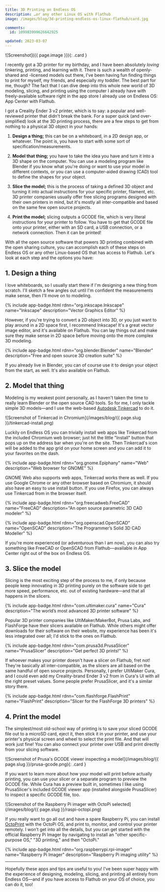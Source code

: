 ```yaml
---
title: 3D Printing on Endless OS
description: …or any other Linux OS with Flathub
image: /images/blog/3d-printing-endless-os-linux-flathub/card.jpg

comments:
  id: 109983999626642925

updated: 2023-03-07
---
```


![Screenshot]({{ page.image }}){: .card }

I recently got a 3D printer for my birthday, and I have been absolutely _loving_
tinkering, printing, and learning with it. There is such a wealth of openly-shared 
and -licensed models out there, I've been having fun finding things to print for
myself, my friends, and especially my toddler. The best part for me, though? The
fact that I can dive deep into this whole new world of 3D modeling, slicing, and
printing using the computer I already have with freely-available software right
in the app store I already use on Endless OS: App Center with Flathub.

I got a Creality Ender 3 v2 printer, which is to say: a popular and well-reviewed
printer that didn't break the bank. For a super quick (and over-simplified) look
at the 3D printing process, there are a few steps to get from nothing to a
physical 3D object in your hands:

1. **Design a thing;** this can be on a whiteboard, in a 2D design app, or whatever.
   The point is, you have to start with some sort of specification/measurements.
   
2. **Model that thing;** you have to take the idea you have and turn it into a 3D
   shape on the computer. You can use a modeling program like Blender if you
   know what you're doing or want to use your model in different contexts, or 
   you can use a computer-aided drawing (CAD) tool to define the shapes for your
   object.
   
3. **Slice the model;** this is the process of taking a defined 3D object and
   turning it into actual instructions for your specific printer, filament, etc.
   3D printer companies usually offer free slicing programs designed with their
   own printers in mind, but it's mostly all inter-compatible and based on the
   same few open source projects.
   
4. **Print the model;** slicing outputs a GCODE file, which is very literal instructions
   for your printer to follow. You have to get that GCODE file onto your printer,
   either with an SD card, a USB connection, or a network connection. Then it can
   be printed!
   
With all the open source software that powers 3D printing combined with the open
sharing culture, you can accomplish each of these steps on Endless OS or any other
Linux-based OS that has access to Flathub. Let's look at each step and the options
you have:

## 1. Design a thing

I love whiteboards, so I usually start there if I'm designing a new thing from
scratch. I'll sketch a few angles out until I'm confident the measurements make
sense, then I'll move on to modeling.

{% include app-badge.html 
  rdnn="org.inkscape.Inkscape"
  name="Inkscape"
  description="Vector Graphics Editor" 
%}

However, if you're trying to convert a 2D object into 3D, or you just want to
play around in a 2D space first, I recommend Inkscape! It's a great vector image
editor, and it's available on Flathub. You can lay things out and make sure they
make sense in 2D space before moving onto the more complex 3D modeling.

{% include app-badge.html 
  rdnn="org.blender.Blender"
  name="Blender"
  description="Free and open source 3D creation suite" 
%}

If you already live in Blender, you can of course use it to design your object
from the start, as well. It's also available on Flathub.

## 2. Model that thing

Modeling is my weakest point personally, as I haven't taken the time to really
learn Blender or the open source CAD tools. So for me, I only tackle simple 3D
models—and I use the web-based [Autodesk Tinkercad](https://www.tinkercad.com/) to do it.

![Screenshot of Tinkercad in Chromium](/images/blog/{{ page.slug }}/tinkercad-install.png)

Luckily on Endless OS you can trivially install web apps like Tinkercad from the
included Chromium web browser; just hit the little "Install" button that pops up
on the address bar when you're on the site. Then Tinkercad's icon will be added
to the app grid on your home screen and you can add it to your favorites on the
dash.

{% include app-badge.html 
  rdnn="org.gnome.Epiphany"
  name="Web"
  description="Web browser for GNOME" 
%}

GNOME Web also supports web apps, Tinkercad works there as well. If you use Google Chrome or any other browser based on Chromium, it should also have an easy to use install button. If you use Firefox, you can always use Tinkercad from in the browser itself.

{% include app-badge.html 
  rdnn="org.freecadweb.FreeCAD"
  name="FreeCAD"
  description="An open source parametric 3D CAD modeler" 
%}

{% include app-badge.html 
  rdnn="org.openscad.OpenSCAD"
  name="OpenSCAD"
  description="The Programmer’s Solid 3D CAD Modeller" 
%}

If you're more experienced (or adventurous than I am now), you can also try something like FreeCAD or OpenSCAD from Flathub—available in App Center right out of the box on Endless OS.

## 3. Slice the model

Slicing is the most exciting step of the process to me, if only because people keep innovating in 3D printing purely on the software side to get more speed, performance, etc. out of existing hardware—and that all happens in the slicers.

{% include app-badge.html 
  rdnn="com.ultimaker.cura"
  name="Cura"
  description="The world’s most advanced 3D printer software" 
%}

Popular 3D printer companies like UltiMaker/MakerBot, Prusa Labs, and FlashForge have their slicers available on Flathub. While others might offer downloads for their software on their website, my experience has been it's less integrated over all; I'd stick to the ones on Flathub.

{% include app-badge.html 
  rdnn="com.prusa3d.PrusaSlicer"
  name="PrusaSlicer"
  description="Get perfect 3D prints!" 
%}

If whoever makes your printer doesn't have a slicer on Flathub, fret not! They're basically all inter-compatible, as the slicers are all based on the same handful of open source projects. Personally, I prefer UltiMaker Cura, and I could even add my Creality-brand Ender 3 v2 from in Cura's UI with all the right preset values. Some people prefer PrusaSlicer, and it's a similar story there.

{% include app-badge.html 
  rdnn="com.flashforge.FlashPrint"
  name="FlashPrint"
  description="Slicer for the FlashForge 3D printers" 
%}

## 4. Print the model

The simplest/most old-school way of printing is to save your sliced GCODE file out to a microSD card, eject it, then stick it in your printer, and use your printer's physical screen and wheel to select the print file. And that will work just fine! You can also connect your printer over USB and print directly from your slicing software.

![Screenshot of Prusa's GCODE viewer inspecting a model](/images/blog/{{ page.slug }}/prusa-gcode.png){: .card }

If you want to learn more about how your model will print before actually printing, you can use your slicer or a separate program to preview the GCODE file. While Cura has a preview built in, sometimes I like using PrusaSlicer's included GCODE viewer app (installed alongside PrusaSlicer) to inspect a specific GCODE file, too.

![Screenshot of the Raspberry Pi imager with OctoPi selected](/images/blog/{{ page.slug }}/raspi-octopi.png)

If you really want to go all out and have a spare Raspberry Pi, you can install [OctoPrint](https://octoprint.org/) with the OctoPi OS, and print to, monitor, and control your printer remotely. I won’t get into all the details, but you can get started with the official Raspberry Pi Imager by navigating to install an "other specific-purpose OS," "3D printing," and then "OctoPi."

{% include app-badge.html 
  rdnn="org.raspberrypi.rpi-imager"
  name="Raspberry Pi Imager"
  description="Raspberry Pi imaging utility" 
%}

---

Hopefully these apps and tips are useful to you! I've been super happy with the experience of designing, modeling, slicing, and printing all entirely from Endless OS—and if you have access to Flathub on your OS of choice, you can do it, too!
